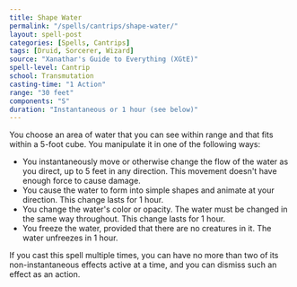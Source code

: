 ```yaml
---
title: Shape Water
permalink: "/spells/cantrips/shape-water/"
layout: spell-post
categories: [Spells, Cantrips]
tags: [Druid, Sorcerer, Wizard]
source: "Xanathar's Guide to Everything (XGtE)"
spell-level: Cantrip
school: Transmutation
casting-time: "1 Action"
range: "30 feet"
components: "S"
duration: "Instantaneous or 1 hour (see below)"
---
```


You choose an area of water that you can see within range and that fits within a 5-foot cube. You manipulate it in one of the following ways:
* You instantaneously move or otherwise change the flow of the water as you direct, up to 5 feet in any direction. This movement doesn't have enough force to cause damage.
* You cause the water to form into simple shapes and animate at your direction. This change lasts for 1 hour.
* You change the water's color or opacity. The water must be changed in the same way throughout. This change lasts for 1 hour.
* You freeze the water, provided that there are no creatures in it. The water unfreezes in 1 hour.

If you cast this spell multiple times, you can have no more than two of its non-instantaneous effects active at a time, and you can dismiss such an effect as an action.